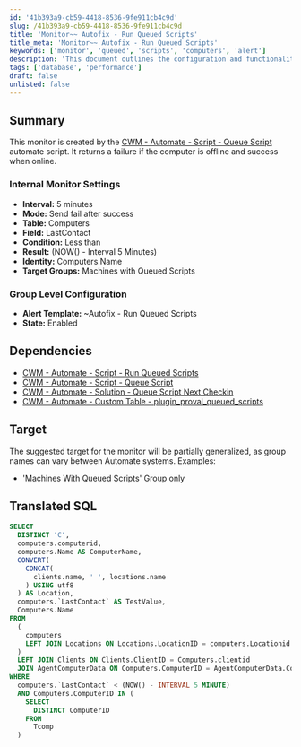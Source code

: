 ```yaml
---
id: '41b393a9-cb59-4418-8536-9fe911cb4c9d'
slug: /41b393a9-cb59-4418-8536-9fe911cb4c9d
title: 'Monitor~~ Autofix - Run Queued Scripts'
title_meta: 'Monitor~~ Autofix - Run Queued Scripts'
keywords: ['monitor', 'queued', 'scripts', 'computers', 'alert']
description: 'This document outlines the configuration and functionality of a monitor created by the CWM - Automate - Script - Queue Script. It details how the monitor checks the online status of computers and sends alerts based on their last contact time, along with dependencies and SQL translation for the monitor.'
tags: ['database', 'performance']
draft: false
unlisted: false
---
```


## Summary

This monitor is created by the [CWM - Automate - Script - Queue Script](/docs/c96624e1-038a-45ca-a6d0-645a629af721) automate script. It returns a failure if the computer is offline and success when online.

### Internal Monitor Settings

- **Interval:** 5 minutes
- **Mode:** Send fail after success
- **Table:** Computers
- **Field:** LastContact
- **Condition:** Less than
- **Result:** (NOW() - Interval 5 Minutes)
- **Identity:** Computers.Name
- **Target Groups:** Machines with Queued Scripts

### Group Level Configuration

- **Alert Template:** ~Autofix - Run Queued Scripts
- **State:** Enabled

## Dependencies

- [CWM - Automate - Script - Run Queued Scripts](/docs/f60f4501-a2ea-43f0-87ee-99fc8ee15031)
- [CWM - Automate - Script - Queue Script](/docs/c96624e1-038a-45ca-a6d0-645a629af721)
- [CWM - Automate - Solution - Queue Script Next Checkin](/docs/2910ca09-a0c7-4b44-8ea4-ef6e71304df8)
- [CWM - Automate - Custom Table - plugin_proval_queued_scripts](/docs/a20befa8-ecca-4cf9-9d18-c4140f87aafc)

## Target

The suggested target for the monitor will be partially generalized, as group names can vary between Automate systems. Examples:

- 'Machines With Queued Scripts' Group only

## Translated SQL

```sql
SELECT 
  DISTINCT 'C', 
  computers.computerid, 
  computers.Name AS ComputerName, 
  CONVERT(
    CONCAT(
      clients.name, ' ', locations.name
    ) USING utf8
  ) AS Location, 
  computers.`LastContact` AS TestValue, 
  Computers.Name 
FROM 
  ( 
    computers 
    LEFT JOIN Locations ON Locations.LocationID = computers.Locationid
  ) 
  LEFT JOIN Clients ON Clients.ClientID = Computers.clientid 
  JOIN AgentComputerData ON Computers.ComputerID = AgentComputerData.ComputerID 
WHERE 
  computers.`LastContact` < (NOW() - INTERVAL 5 MINUTE) 
  AND Computers.ComputerID IN (
    SELECT 
      DISTINCT ComputerID 
    FROM 
      Tcomp
  )
```
